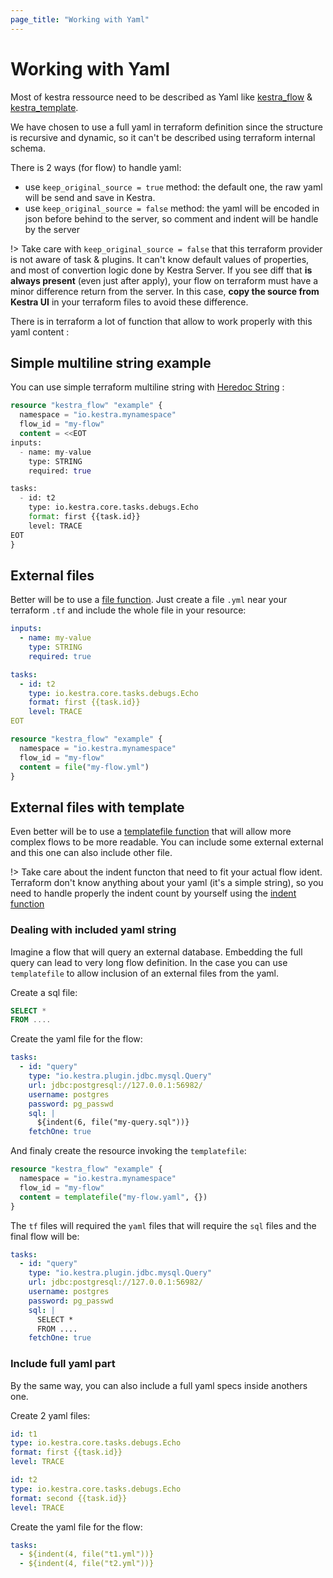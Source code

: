 ```yaml
---
page_title: "Working with Yaml"
---
```



# Working with Yaml

Most of kestra ressource need to be described as Yaml like [kestra_flow](../resources/flow.md) & [kestra_template](../resources/template.md).

We have chosen to use a full yaml in terraform definition since the structure is recursive and dynamic, so it can't be described using terraform internal schema.

There is 2 ways (for flow) to handle yaml: 
* use `keep_original_source = true` method: the default one, the raw yaml will be send and save in Kestra. 
* use `keep_original_source = false` method: the yaml will be encoded in json before behind to the server, so comment and indent will be handle by the server

!> Take care with `keep_original_source = false` that this terraform provider is not aware of task & plugins. It can't know default values of properties, and most of convertion logic done by Kestra Server. If you see diff that **is always present** (even just after apply), your flow on terraform must have a minor difference return from the server. In this case, **copy the source from Kestra UI** in your terraform files to avoid these difference.


There is in terraform a lot of function that allow to work properly with this yaml content :

## Simple multiline string example
You can use simple terraform multiline string with [Heredoc String](https://www.terraform.io/docs/language/expressions/strings.html#heredoc-strings) :

```terraform
resource "kestra_flow" "example" {
  namespace = "io.kestra.mynamespace"
  flow_id = "my-flow"
  content = <<EOT
inputs:
  - name: my-value
    type: STRING
    required: true

tasks:
  - id: t2
    type: io.kestra.core.tasks.debugs.Echo
    format: first {{task.id}}
    level: TRACE
EOT
}
```

## External files
Better will be to use a [file function](https://www.terraform.io/docs/language/functions/file.html). Just create a file `.yml` near your terraform `.tf` and include the whole file in your resource:

```yaml
inputs:
  - name: my-value
    type: STRING
    required: true

tasks:
  - id: t2
    type: io.kestra.core.tasks.debugs.Echo
    format: first {{task.id}}
    level: TRACE
EOT
```

```terraform
resource "kestra_flow" "example" {
  namespace = "io.kestra.mynamespace"
  flow_id = "my-flow"
  content = file("my-flow.yml")
}
```

## External files with template
Even better will be to use a [templatefile function](https://www.terraform.io/docs/language/functions/templatefile.html) that will allow more complex flows to be more readable. You can include some external external and this one can also include other file.

!> Take care about the indent functon that need to fit your actual flow ident. Terraform don't know anything about your yaml (it's a simple string), so you need to handle properly the indent count by yourself using the [indent function](https://www.terraform.io/docs/language/functions/indent.html)

### Dealing with included yaml string
Imagine a flow that will query an external database. Embedding the full query can lead to very long flow definition. In the case you can use `templatefile` to allow inclusion of an external files from the yaml.

Create a sql file:
```sql
SELECT * 
FROM ....
```

Create the yaml file for the flow:
```yaml
tasks:
  - id: "query"
    type: "io.kestra.plugin.jdbc.mysql.Query"
    url: jdbc:postgresql://127.0.0.1:56982/
    username: postgres
    password: pg_passwd
    sql: |
      ${indent(6, file("my-query.sql"))}
    fetchOne: true
```

And finaly create the resource invoking the `templatefile`:
```terraform
resource "kestra_flow" "example" {
  namespace = "io.kestra.mynamespace"
  flow_id = "my-flow"
  content = templatefile("my-flow.yaml", {})
}
```

The `tf` files will required the `yaml` files that will require the `sql` files and the final flow will be:

```yaml
tasks:
  - id: "query"
    type: "io.kestra.plugin.jdbc.mysql.Query"
    url: jdbc:postgresql://127.0.0.1:56982/
    username: postgres
    password: pg_passwd
    sql: |
      SELECT * 
      FROM ....
    fetchOne: true
```

### Include full yaml part
By the same way, you can also include a full yaml specs inside anothers one.

Create 2 yaml files:
```yaml
id: t1
type: io.kestra.core.tasks.debugs.Echo
format: first {{task.id}}
level: TRACE
```

```yaml
id: t2
type: io.kestra.core.tasks.debugs.Echo
format: second {{task.id}}
level: TRACE
```

Create the yaml file for the flow:
```yaml
tasks:
  - ${indent(4, file("t1.yml"))}
  - ${indent(4, file("t2.yml"))}
```
